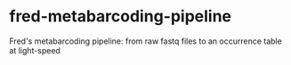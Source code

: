 # fred-metabarcoding-pipeline
Fred's metabarcoding pipeline: from raw fastq files to an occurrence table at light-speed

